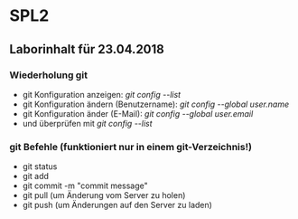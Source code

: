 # SPL2

## Laborinhalt für 23.04.2018

### Wiederholung git

* git Konfiguration anzeigen: *git config --list*
* git Konfiguration ändern (Benutzername): *git config --global user.name <username>*
* git Konfiguration änder (E-Mail): *git config --global user.email <useremail>*
* und überprüfen mit *git config --list*
  
### git Befehle (funktioniert nur in einem git-Verzeichnis!)

* git status
* git add <filename>
* git commit -m "commit message"
* git pull (um Änderung vom Server zu holen)
* git push (um Änderungen auf den Server zu laden)
